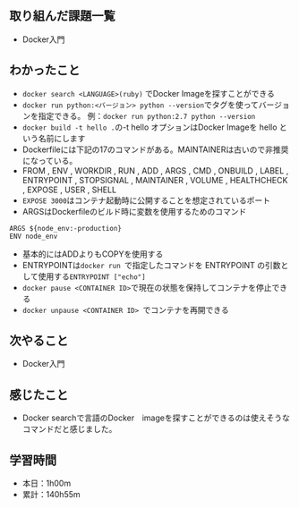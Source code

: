 ## 取り組んだ課題一覧
- Docker入門
## わかったこと
- `docker search <LANGUAGE>(ruby)` でDocker Imageを探すことができる
- `docker run python:<バージョン> python --version`でタグを使ってバージョンを指定できる。 例：`docker run python:2.7 python --version`
- `docker build -t hello .`の-t hello オプションはDocker Imageを hello という名前にします
- Dockerfileには下記の17のコマンドがある。MAINTAINERは古いので非推奨になっている。
- FROM , ENV , WORKDIR , RUN , ADD , ARGS , CMD , ONBUILD , LABEL , ENTRYPOINT ,
STOPSIGNAL , MAINTAINER , VOLUME , HEALTHCHECK , EXPOSE , USER , SHELL
- `EXPOSE 3000`はコンテナ起動時に公開することを想定されているポート
- ARGSはDockerfileのビルド時に変数を使用するためのコマンド
```
ARGS ${node_env:-production}
ENV node_env
```
- 基本的にはADDよりもCOPYを使用する
- ENTRYPOINTは`docker run `で指定したコマンドを ENTRYPOINT の引数として使用する`ENTRYPOINT ["echo"]`
- `docker pause <CONTAINER ID>`で現在の状態を保持してコンテナを停止できる
- `docker unpause <CONTAINER ID> `でコンテナを再開できる
## 次やること
- Docker入門
## 感じたこと
- Docker searchで言語のDocker　imageを探すことができるのは使えそうなコマンドだと感じました。
## 学習時間
- 本日：1h00m
- 累計：140h55m
